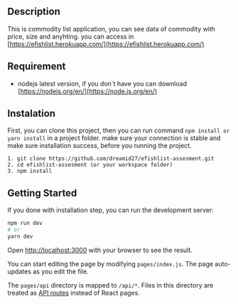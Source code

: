 ## Description

This is commodity list application, you can see data of commodity with price, size and anyhting. you can access in [https://efishlist.herokuapp.com/](https://efishlist.herokuapp.com/)

## Requirement

- nodejs latest version, if you don`t have you can download [https://nodejs.org/en/](https://node.js.org/en/)

## Instalation

First, you can clone this project, then you can run command `npm install or yarn install` in a project folder. make sure your connection is stable and make sure installation success, before you running the project.

```base
1. git clone https://github.com/dreamid27/efishlist-assesment.git
2. cd efishlist-assesment (or your workspace folder)
3. npm install
```

## Getting Started

If you done with installation step, you can run the development server:

```bash
npm run dev
# or
yarn dev
```

Open [http://localhost:3000](http://localhost:3000) with your browser to see the result.

You can start editing the page by modifying `pages/index.js`. The page auto-updates as you edit the file.

The `pages/api` directory is mapped to `/api/*`. Files in this directory are treated as [API routes](https://nextjs.org/docs/api-routes/introduction) instead of React pages.
